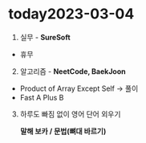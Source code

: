 # today2023-03-04
1. 실무 - **SureSoft**

- 휴무

2. 알고리즘 - **NeetCode, BaekJoon**
- Product of Array Except Self → 풀이
- Fast A Plus B

3. 하루도 빠짐 없이 영어 단어 외우기
    
     **말해 보카 / 문법(뼈대 바르기)**
